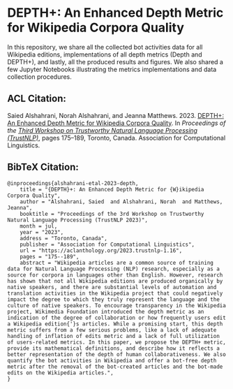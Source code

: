 # DEPTH+: An Enhanced Depth Metric for Wikipedia Corpora Quality 

In this repository, we share all the collected bot activities data for all Wikipedia editions, implementations of all depth metrics (Depth and DEPTH+), and lastly, all the produced results and figures. We also shared a few Jupyter Notebooks illustrating the metrics implementations and data collection procedures.

## ACL Citation:

Saied Alshahrani, Norah Alshahrani, and Jeanna Matthews. 2023. [DEPTH+: An Enhanced Depth Metric for Wikipedia Corpora Quality](https://aclanthology.org/2023.trustnlp-1.16.pdf). In *Proceedings of the [Third Workshop on Trustworthy Natural Language Processing (TrustNLP)](https://trustnlpworkshop.github.io/)*, pages 175–189, Toronto, Canada. Association for Computational Linguistics.

## BibTeX Citation:
```
@inproceedings{alshahrani-etal-2023-depth,
    title = "{DEPTH}+: An Enhanced Depth Metric for {W}ikipedia Corpora Quality",
    author = "Alshahrani, Saied  and Alshahrani, Norah  and Matthews, Jeanna",
    booktitle = "Proceedings of the 3rd Workshop on Trustworthy Natural Language Processing (TrustNLP 2023)",
    month = jul,
    year = "2023",
    address = "Toronto, Canada",
    publisher = "Association for Computational Linguistics",
    url = "https://aclanthology.org/2023.trustnlp-1.16",
    pages = "175--189",
    abstract = "Wikipedia articles are a common source of training data for Natural Language Processing (NLP) research, especially as a source for corpora in languages other than English. However, research has shown that not all Wikipedia editions are produced organically by native speakers, and there are substantial levels of automation and translation activities in the Wikipedia project that could negatively impact the degree to which they truly represent the language and the culture of native speakers. To encourage transparency in the Wikipedia project, Wikimedia Foundation introduced the depth metric as an indication of the degree of collaboration or how frequently users edit a Wikipedia edition{'}s articles. While a promising start, this depth metric suffers from a few serious problems, like a lack of adequate handling of inflation of edits metric and a lack of full utilization of users-related metrics. In this paper, we propose the DEPTH+ metric, provide its mathematical definitions, and describe how it reflects a better representation of the depth of human collaborativeness. We also quantify the bot activities in Wikipedia and offer a bot-free depth metric after the removal of the bot-created articles and the bot-made edits on the Wikipedia articles.",
}
```
